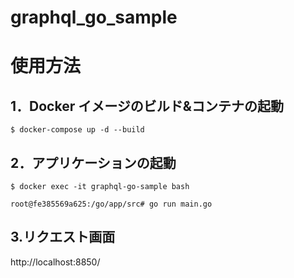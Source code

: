 # graphql_go_sample

# 使用方法

## 1．Docker イメージのビルド&コンテナの起動

```
$ docker-compose up -d --build
```


## 2．アプリケーションの起動

```
$ docker exec -it graphql-go-sample bash
```

```
root@fe385569a625:/go/app/src# go run main.go
```

## 3.リクエスト画面

http://localhost:8850/